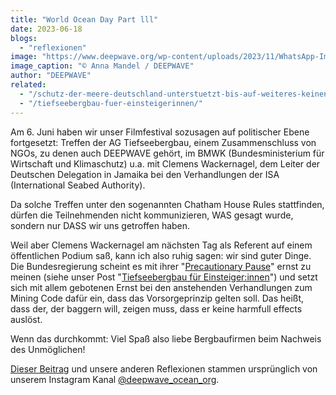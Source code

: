 ```yaml
---
title: "World Ocean Day Part lll"
date: 2023-06-18
blogs: 
  - "reflexionen"
image: "https://www.deepwave.org/wp-content/uploads/2023/11/WhatsApp-Image-2023-11-24-at-07.10.00-7.jpeg"
image_caption: "© Anna Mandel / DEEPWAVE"
author: "DEEPWAVE"
related: 
  - "/schutz-der-meere-deutschland-unterstuetzt-bis-auf-weiteres-keinen-tiefseebergbau/"
  - "/tiefseebergbau-fuer-einsteigerinnen/"
---
```


Am 6. Juni haben wir unser Filmfestival sozusagen auf politischer Ebene fortgesetzt: Treffen der AG Tiefseebergbau, einem Zusammenschluss von NGOs, zu denen auch DEEPWAVE gehört, im BMWK (Bundesministerium für Wirtschaft und Klimaschutz) u.a. mit Clemens Wackernagel, dem Leiter der Deutschen Delegation in Jamaika bei den Verhandlungen der ISA (International Seabed Authority).

Da solche Treffen unter den sogenannten Chatham House Rules stattfinden, dürfen die Teilnehmenden nicht kommunizieren, WAS gesagt wurde, sondern nur DASS wir uns getroffen haben.

Weil aber Clemens Wackernagel am nächsten Tag als Referent auf einem öffentlichen Podium saß, kann ich also ruhig sagen: wir sind guter Dinge. Die Bundesregierung scheint es mit ihrer "[Precautionary Pause](https://www.deepwave.org/schutz-der-meere-deutschland-unterstuetzt-bis-auf-weiteres-keinen-tiefseebergbau/)" ernst zu meinen (siehe unser Post "[Tiefseebergbau für Einsteiger:innen](https://www.deepwave.org/tiefseebergbau-fuer-einsteigerinnen/)") und setzt sich mit allem gebotenen Ernst bei den anstehenden Verhandlungen zum Mining Code dafür ein, dass das Vorsorgeprinzip gelten soll. Das heißt, dass der, der baggern will, zeigen muss, dass er keine harmfull effects auslöst.

Wenn das durchkommt: Viel Spaß also liebe Bergbaufirmen beim Nachweis des Unmöglichen!

[Dieser Beitrag](https://www.instagram.com/p/Cto_pAyMuQ8/) und unsere anderen Reflexionen stammen ursprünglich von unserem Instagram Kanal [@deepwave\_ocean\_org](https://www.instagram.com/deepwave_ocean_org/).
